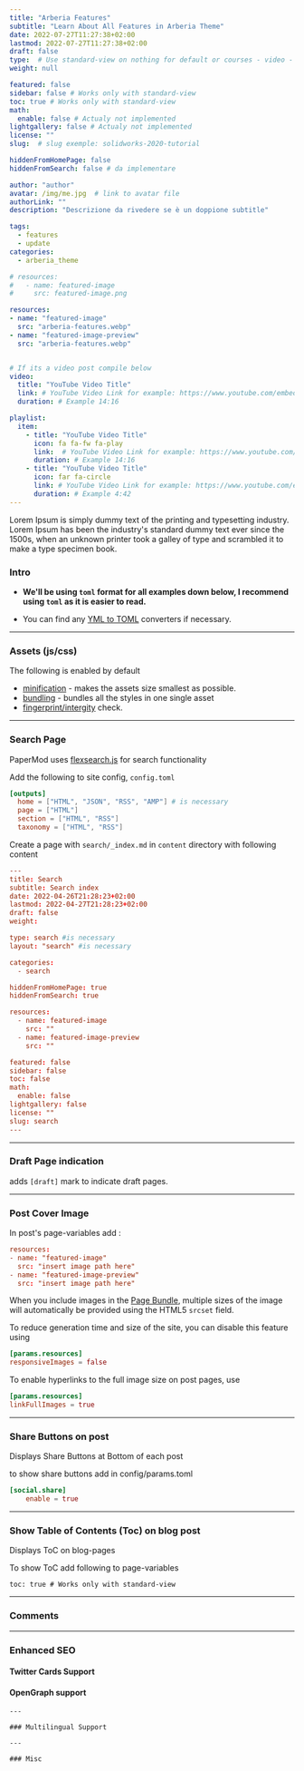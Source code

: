 ```yaml
---
title: "Arberia Features"
subtitle: "Learn About All Features in Arberia Theme"
date: 2022-07-27T11:27:38+02:00
lastmod: 2022-07-27T11:27:38+02:00
draft: false
type:  # Use standard-view on nothing for default or courses - video - landingpage null for list view
weight: null 

featured: false
sidebar: false # Works only with standard-view
toc: true # Works only with standard-view
math:
  enable: false # Actualy not implemented
lightgallery: false # Actualy not implemented
license: ""
slug:  # slug exemple: solidworks-2020-tutorial

hiddenFromHomePage: false
hiddenFromSearch: false # da implementare

author: "author"
avatar: /img/me.jpg  # link to avatar file
authorLink: ""
description: "Descrizione da rivedere se è un doppione subtitle"

tags:
  - features
  - update
categories:
  - arberia_theme

# resources:
#   - name: featured-image
#     src: featured-image.png

resources:
- name: "featured-image"
  src: "arberia-features.webp"
- name: "featured-image-preview"
  src: "arberia-features.webp"


# If its a video post compile below
video:
  title: "YouTube Video Title"
  link: # YouTube Video Link for example: https://www.youtube.com/embed/taxItkTlY_0
  duration: # Example 14:16

playlist:
  item:
    - title: "YouTube Video Title"
      icon: fa fa-fw fa-play
      link:  # YouTube Video Link for example: https://www.youtube.com/embed/taxItkTlY_0
      duration: # Example 14:16
    - title: "YouTube Video Title"
      icon: far fa-circle
      link: # YouTube Video Link for example: https://www.youtube.com/embed/taxItkTlY_0
      duration: # Example 4:42
---
```


Lorem Ipsum is simply dummy text of the printing and typesetting industry. Lorem Ipsum has been the industry's standard dummy text ever since the 1500s, when an unknown printer took a galley of type and scrambled it to make a type specimen book. 

### Intro

- **We'll be using `toml` format for all examples down below, I recommend using `toml` as it is easier to read.**

- You can find any [YML to TOML](https://www.google.com/search?q=yml+to+toml) converters if necessary.

---

### Assets (js/css)

The following is enabled by default

- [minification](https://gohugo.io/hugo-pipes/minification/) - makes the assets size smallest as possible.
- [bundling](https://gohugo.io/hugo-pipes/bundling/) - bundles all the styles in one single asset
- [fingerprint/intergity](https://gohugo.io/hugo-pipes/fingerprint/) check.

---

### Search Page

PaperMod uses [flexsearch.js](https://github.com/nextapps-de/flexsearch) for search functionality

Add the following to site config, `config.toml`

```toml
[outputs]
  home = ["HTML", "JSON", "RSS", "AMP"] # is necessary
  page = ["HTML"]
  section = ["HTML", "RSS"]
  taxonomy = ["HTML", "RSS"]
```

Create a page with `search/_index.md` in `content` directory with following content

```toml
---
title: Search
subtitle: Search index
date: 2022-04-26T21:28:23+02:00
lastmod: 2022-04-27T21:28:23+02:00
draft: false
weight: 

type: search #is necessary
layout: "search" #is necessary

categories:
  - search

hiddenFromHomePage: true
hiddenFromSearch: true

resources:
  - name: featured-image
    src: ""
  - name: featured-image-preview
    src: ""

featured: false
sidebar: false
toc: false
math:
  enable: false
lightgallery: false
license: ""
slug: search
---
```
---

<!-- To hide a particular page from being searched, add it in post's frontmatter

```yml
---
searchHidden: true
``` -->


### Draft Page indication

adds `[draft]` mark to indicate draft pages.

---

### Post Cover Image

In post's page-variables add :

```toml
resources:
- name: "featured-image"
  src: "insert image path here"
- name: "featured-image-preview"
  src: "insert image path here"
```

When you include images in the [Page Bundle](https://gohugo.io/content-management/page-bundles/), multiple sizes of the image will automatically be provided using the HTML5 `srcset` field.

To reduce generation time and size of the site, you can disable this feature using

```toml
[params.resources]
responsiveImages = false

```

To enable hyperlinks to the full image size on post pages, use

```toml
[params.resources]
linkFullImages = true
```

---

### Share Buttons on post

Displays Share Buttons at Bottom of each post

to show share buttons add in config/params.toml

```toml
[social.share]
    enable = true
```
---

### Show Table of Contents (Toc) on blog post

Displays ToC on blog-pages

To show ToC add following to page-variables

```tolm
toc: true # Works only with standard-view
```
---

### Comments

<!-- to add comments, create a html file

`layouts/partials/comments.html`

and paste code provided by your comments provider

also in config add this

```yml
params:
  comments: true
```

read more about this [hugo-comments](https://gohugo.io/content-management/comments/) -->

---

### Enhanced SEO

<!-- **Enabled only when `env: production`**

- [Rich Results/Snippets Support](https://support.google.com/webmasters/answer/7506797?hl=en) -->

#### Twitter Cards Support

<!-- * The Twitter Cards metadata, except ``twitter:image`` should not require
  additional configuration, since it is generated from metadata that
  you should already have (for instance the page title and description).
* The ``twitter:image`` uses the [Post Cover Image](#post-cover-image), if present.
* In the absence of a cover images, the first image from the ``images``
  frontmatter (a list) is used.
  ```yaml
  images:
    - image_01.png
    - image_02.png
  ```
* Finally, if neither of those are provided, ``twitter:image`` comes from the first
  [Page Bundle](https://gohugo.io/content-management/page-bundles/)
  image with ``feature`` in the name, with a fallback to the first image with
  ``cover`` or ``thumbnail`` in the name. -->

#### OpenGraph support

<!-- * The OpenGraph metadata, except ``og:image`` should not require
  additional configuration, since it is generated from metadata that
  you should already have (for instance the page title and description).
* The ``og:image`` uses the [Post Cover Image](#post-cover-image), if present.
* In the absence of a cover images, the first image from the ``images``
  frontmatter (a list) is used.
  ```yaml
  images:
    - image_01.png
    - image_02.png
  ```
* Finally, if neither of those are provided, ``og:image`` comes from the first
  [Page Bundle](https://gohugo.io/content-management/page-bundles/)
  image with ``feature`` in the name, with a fallback to the first image with
  ``cover`` or ``thumbnail`` in the name.
* For pages, you can also add audio (using frontmatter ``audio: filename.ext``) and/or
  videos.
  ```yaml
  videos:
    - filename01.mov
    - filename02.avi -->
  ```
---

### Multilingual Support

---

### Misc
